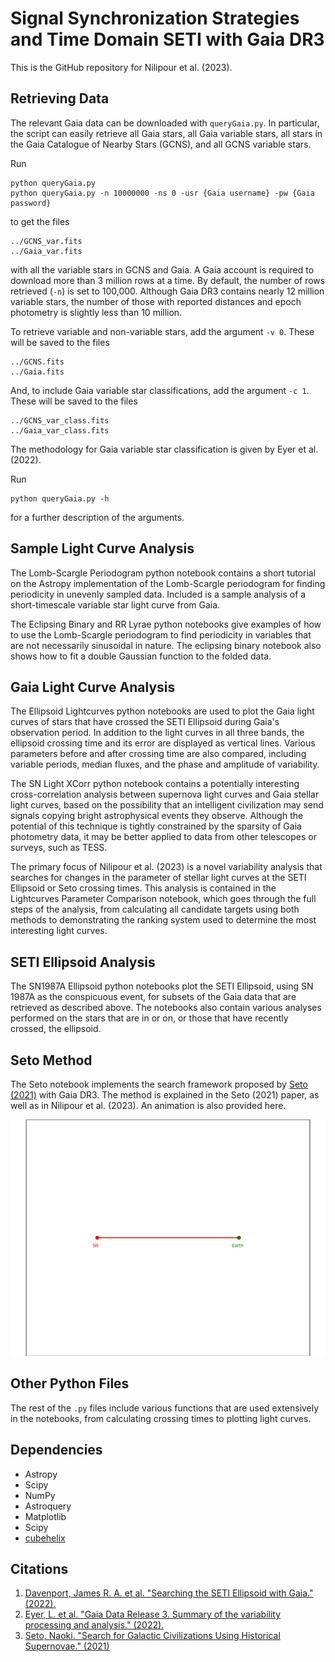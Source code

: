 # Signal Synchronization Strategies and Time Domain SETI with Gaia DR3

This is the GitHub repository for Nilipour et al. (2023).

Retrieving Data
-------
The relevant Gaia data can be downloaded with `queryGaia.py`. In particular, the script can easily retrieve all Gaia stars, all Gaia variable stars, all stars in the Gaia Catalogue of Nearby Stars (GCNS), and all GCNS variable stars.

Run
``` 
python queryGaia.py
python queryGaia.py -n 10000000 -ns 0 -usr {Gaia username} -pw {Gaia password}
```
to get the files
```
../GCNS_var.fits
../Gaia_var.fits
```
with all the variable stars in GCNS and Gaia. A Gaia account is required to download more than 3 million rows at a time. By default, the number of rows retrieved (```-n```) is set to 100,000. Although Gaia DR3 contains nearly 12 million variable stars, the number of those with reported distances and epoch photometry is slightly less than 10 million. 

To retrieve variable and non-variable stars, add the argument ```-v 0```. These will be saved to the files
```
../GCNS.fits
../Gaia.fits
```

And, to include Gaia variable star classifications, add the argument ```-c 1```. These will be saved to the files
```
../GCNS_var_class.fits
../Gaia_var_class.fits
```
The methodology for Gaia variable star classification is given by Eyer et al. (2022).

Run 
```
python queryGaia.py -h
```
for a further description of the arguments.

Sample Light Curve Analysis
--------
The Lomb-Scargle Periodogram python notebook contains a short tutorial on the Astropy implementation of the Lomb-Scargle periodogram for finding periodicity in unevenly sampled data. Included is a sample analysis of a short-timescale variable star light curve from Gaia.

The Eclipsing Binary and RR Lyrae python notebooks give examples of how to use the Lomb-Scargle periodogram to find periodicity in variables that are not necessarily sinusoidal in nature. The eclipsing binary notebook also shows how to fit a double Gaussian function to the folded data.


Gaia Light Curve Analysis
--------
The Ellipsoid Lightcurves python notebooks are used to plot the Gaia light curves of stars that have crossed the SETI Ellipsoid during Gaia's observation period. In addition to the light curves in all three bands, the ellipsoid crossing time and its error are displayed as vertical lines. Various parameters before and after crossing time are also compared, including variable periods, median fluxes, and the phase and amplitude of variability. 

The SN Light XCorr python notebook contains a potentially interesting cross-correlation analysis between supernova light curves and Gaia stellar light curves, based on the possibility that an intelligent civilization may send signals copying bright astrophysical events they observe. Although the potential of this technique is tightly constrained by the sparsity of Gaia photometry data, it may be better applied to data from other telescopes or surveys, such as TESS. 

The primary focus of Nilipour et al. (2023) is a novel variability analysis that searches for changes in the parameter of stellar light curves at the SETI Ellipsoid or Seto crossing times. This analysis is contained in the Lightcurves Parameter Comparison notebook, which goes through the full steps of the analysis, from calculating all candidate targets using both methods to demonstrating the ranking system used to determine the most interesting light curves.


SETI Ellipsoid Analysis
--------
The SN1987A Ellipsoid python notebooks plot the SETI Ellipsoid, using SN 1987A as the conspicuous event, for subsets of the Gaia data that are retrieved as described above. The notebooks also contain various analyses performed on the stars that are in or on, or those that have recently crossed, the ellipsoid.


Seto Method
---------
The Seto notebook implements the search framework proposed by [Seto (2021)](https://iopscience.iop.org/article/10.3847/1538-4357/ac0c7b) with Gaia DR3. The method is explained in the Seto (2021) paper, as well as in Nilipour et al. (2023). An animation is also provided here.

![](https://github.com/anilipour/Gaia-DR3-Time-Domain-SETI/blob/main/Figures/setoTestFinal.gif)


Other Python Files
--------
The rest of the ```.py``` files include various functions that are used extensively in the notebooks, from calculating crossing times to plotting light curves. 


Dependencies
---------
* Astropy
* Scipy
* NumPy
* Astroquery
* Matplotlib 
* Scipy
* [cubehelix](https://github.com/jradavenport/cubehelix)

Citations
---------
1. [Davenport, James R. A. et al. "Searching the SETI Ellipsoid with Gaia." (2022).](https://arxiv.org/abs/2206.04092)
2. [Eyer, L. et al. "Gaia Data Release 3. Summary of the variability processing and analysis." (2022).](https://arxiv.org/abs/2206.06416)
3. [Seto, Naoki. "Search for Galactic Civilizations Using Historical Supernovae." (2021)](https://iopscience.iop.org/article/10.3847/1538-4357/ac0c7b)


